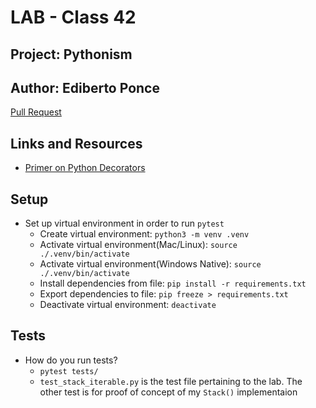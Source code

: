 # LAB - Class 42
## Project: Pythonism
## Author: Ediberto Ponce
[Pull Request](https://github.com/ponceedi000/pythonsim/pull/1)
## Links and Resources
- [Primer on Python Decorators](https://realpython.com/primer-on-python-decorators/)

## Setup
- Set up virtual environment in order to run `pytest`
  * Create virtual environment: `python3 -m venv .venv`
  * Activate virtual environment(Mac/Linux): `source ./.venv/bin/activate`
  * Activate virtual environment(Windows Native): `source ./.venv/bin/activate`
  * Install dependencies from file: `pip install -r requirements.txt`
  * Export dependencies to file: `pip freeze > requirements.txt`
  * Deactivate virtual environment: `deactivate`
## Tests
- How do you run tests?
  * `pytest tests/`
  * `test_stack_iterable.py` is the test file pertaining to the lab. The other test is for proof of concept of my `Stack()` implementaion
